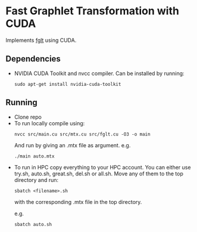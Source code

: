 # Fast Graphlet Transformation with CUDA
Implements <a href="https://github.com/fcdimitr/fglt">fglt</a> using CUDA.

<h2>Dependencies</h2>
<ul>
  <li>NVIDIA CUDA Toolkit and nvcc compiler. Can be installed by running:
  
    sudo apt-get install nvidia-cuda-toolkit
    
  </li>
</ul>

<h2>Running</h2>
<ul>
  <li>Clone repo</li>
  <li>To run locally compile using:
  
    nvcc src/main.cu src/mtx.cu src/fglt.cu -O3 -o main

  And run by giving an .mtx file as argument.
  e.g.
  
    ./main auto.mtx
 
  </li>
  <li>To run in HPC copy everything to your HPC account. You can either use try.sh, auto.sh, great.sh, del.sh or all.sh. Move any of them to the top directory and run:
  
    sbatch <filename>.sh
    
with the corresponding .mtx file in the top directory.
    
  e.g.
  
    sbatch auto.sh

  </li>
</ul>

